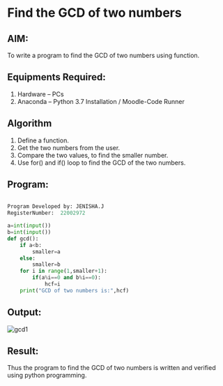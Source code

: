 # Find the GCD of two numbers

## AIM:
To write a program to find the GCD of two numbers using function.

## Equipments Required:
1. Hardware – PCs
2. Anaconda – Python 3.7 Installation / Moodle-Code Runner

## Algorithm
1. Define a function.
2. Get the two numbers from the user.
3. Compare the two values, to find the smaller number.
4. Use for() and if() loop to find the GCD of the two numbers.

## Program:
```python

Program Developed by: JENISHA.J
RegisterNumber:  22002972

a=int(input())
b=int(input())
def gcd():
    if a<b:
        smaller=a
    else:
        smaller=b
    for i in range(1,smaller+1):
        if(a%i==0 and b%i==0):
            hcf=i
    print("GCD of two numbers is:",hcf)

```

## Output:
![gcd1](https://user-images.githubusercontent.com/119405070/210385299-2edbcad3-00ee-41b2-bf7c-8ed120acd9d3.png)



## Result:
Thus the program to find the GCD of two numbers is written and verified using python programming.
